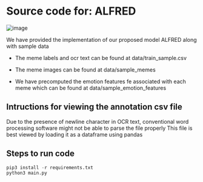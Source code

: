 # Source code for: ALFRED

![image](https://github.com/user-attachments/assets/817f9ad3-8bfe-4d9e-8685-a2e057b3ced2)

We have provided the implementation of our proposed model ALFRED along with sample data 

* The meme labels and ocr text can be found at data/train_sample.csv

* The meme images can be found at data/sample_memes

* We have precomputed the emotion features fe associated with each meme which can be found at data/sample_emotion_features

## Intructions for viewing the annotation csv file

Due to the presence of newline character in OCR text, conventional word processing software might not be able to parse the file properly
This file is best viewed by loading it as a dataframe using pandas

## Steps to run code

```python
pip3 install -r requirements.txt
python3 main.py
```
